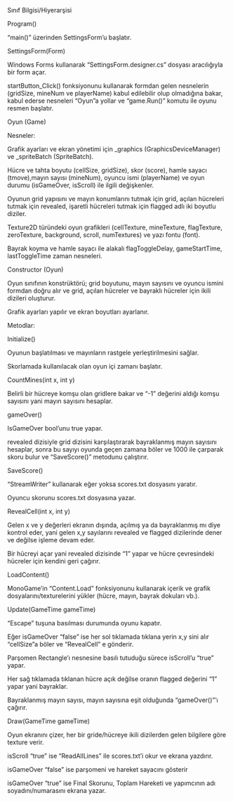 
Sınıf Bilgisi/Hiyerarşisi 

Program() 

“main()” üzerinden SettingsForm’u başlatır. 

 

SettingsForm(Form) 

Windows Forms kullanarak “SettingsForm.designer.cs” dosyası aracılığıyla bir form açar. 

startButton_Click() fonksiyonunu kullanarak formdan gelen nesnelerin (gridSize, mineNum ve playerName) kabul edilebilir olup olmadığına bakar, kabul ederse nesneleri “Oyun”a yollar ve “game.Run()” komutu ile oyunu resmen başlatır. 

  

Oyun (Game) 

Nesneler: 

Grafik ayarları ve ekran yönetimi için _graphics (GraphicsDeviceManager) ve _spriteBatch (SpriteBatch). 

Hücre  ve tahta boyutu (cellSize, gridSize), skor (score), hamle sayacı (tmove),mayın sayısı (mineNum), oyuncu ismi (playerName) ve oyun durumu (isGameOver, isScroll) ile ilgili değişkenler. 

Oyunun grid yapısını ve mayın konumlarını tutmak için grid, açılan hücreleri tutmak için revealed, işaretli hücreleri tutmak için flagged adlı iki boyutlu diziler. 

Texture2D türündeki oyun grafikleri (cellTexture, mineTexture, flagTexture, zeroTexture, background, scroll, numTextures) ve yazı fontu (font). 

Bayrak koyma ve hamle sayacı ile alakalı flagToggleDelay, gameStartTime, lastToggleTime zaman nesneleri. 

 

Constructor (Oyun) 

Oyun sınıfının konstrüktörü; grid boyutunu, mayın sayısını ve oyuncu ismini formdan doğru alır ve grid, açılan hücreler ve bayraklı hücreler için ikili dizileri oluşturur. 

Grafik ayarları yapılır ve ekran boyutları ayarlanır. 

 

Metodlar: 

Initialize() 

Oyunun başlatılması ve mayınların rastgele yerleştirilmesini sağlar. 

Skorlamada kullanılacak olan oyun içi zamanı başlatır. 

CountMines(int x, int y) 

Belirli bir hücreye komşu olan gridlere bakar ve “-1” değerini aldığı komşu sayısını yani mayın sayısını hesaplar. 

gameOver() 

IsGameOver bool’unu true yapar. 

revealed dizisiyle grid dizisini karşılaştırarak bayraklanmış mayın sayısını hesaplar, sonra bu sayıyı oyunda geçen zamana böler ve 1000 ile çarparak skoru bulur ve “SaveScore()” metodunu çalıştırır.  

SaveScore() 

“StreamWriter” kullanarak eğer yoksa scores.txt dosyasını yaratır. 

Oyuncu skorunu scores.txt dosyasına yazar. 

RevealCell(int x, int y) 

Gelen x ve y değerleri ekranın dışında, açılmış ya da bayraklanmış mı diye kontrol eder, yani gelen x,y sayılarını revealed ve flagged dizilerinde dener ve değilse işleme devam eder. 

Bir hücreyi açar yani revealed dizisinde “1” yapar ve hücre çevresindeki hücreler için kendini geri çağırır. 

LoadContent() 

MonoGame’in “Content.Load” fonksiyonunu kullanarak içerik ve grafik dosyalarını/texturelerini yükler (hücre, mayın, bayrak dokuları vb.). 

Update(GameTime gameTime) 

“Escape” tuşuna basılması durumunda oyunu kapatır. 

Eğer isGameOver “false” ise her sol tıklamada tıklana yerin x,y sini alır “cellSize”a böler ve “RevealCell” e gönderir. 

Parşomen Rectangle’ı nesnesine basılı tutuduğu sürece isScroll’u “true” yapar. 

Her sağ tıklamada tıklanan hücre açık değilse oranın flagged değerini “1” yapar yani bayraklar. 

Bayraklanmış mayın sayısı, mayın sayısına eşit olduğunda “gameOver()”’ı çağırır. 

Draw(GameTime gameTime) 

Oyun ekranını çizer, her bir gride/hücreye ikili dizilerden gelen bilgilere göre texture verir. 

isScroll “true” ise “ReadAllLines” ile scores.txt’i okur ve ekrana yazdırır. 

isGameOver “false” ise parşomeni ve hareket sayacını gösterir 

isGameOver “true” ise Final Skorunu, Toplam Hareketi ve yapımcının adı soyadını/numarasını ekrana yazar. 
